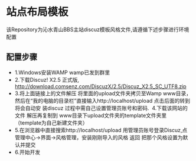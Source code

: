# 站点布局模板
该Repository为沁水青山BBS主站discuz模板风格文件,请遵循下述步骤进行环境配置

## 配置步骤
* 1.Windows安装WAMP wamp已发到群里
* 2.下载Discuz! X2.5 正式版, http://download.comsenz.com/DiscuzX/2.5/Discuz_X2.5_SC_UTF8.zip
* 3.将上面链接上的文件解压 将里面的upload文件夹拷贝至Wamp www目录，然后在“我的电脑的目录栏”直接输入http://localhost/upload 点击后面的转到 将会自动安     装discuz 过程中需自己设置管理员账号和密码. 
 4.下载该网站的文件 解压再复制到 www目录下upload文件夹的template文件夹里（template为自己新建文件夹）
* 5.在浏览器中直接搜索http://localhost/upload 用管理员账号登录Discuz,点管理中心->界面->风格管理，安装刚刚导入的风格 返回 把那个风格设置为默认并提交
* 6.开始开发
